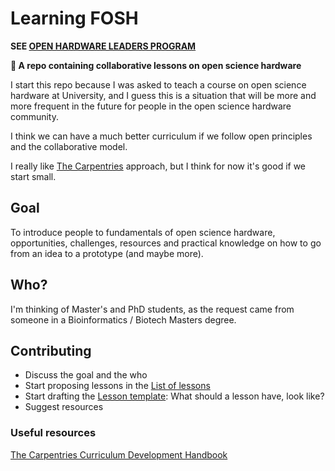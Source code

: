 # Learning FOSH

**SEE [OPEN HARDWARE LEADERS PROGRAM](openhardware4.me)**

**:wrench: A repo containing collaborative lessons on open science hardware**

I start this repo because I was asked to teach a course on open science hardware at University, and I guess this is a situation that will be more and more frequent in the future for people in the open science hardware community.

I think we can have a much better curriculum if we follow open principles and the collaborative model.

I really like [The Carpentries](https://github.com/carpentries/) approach, but I think for now it's good if we start small.

## Goal
To introduce people to fundamentals of open science hardware, opportunities, challenges, resources and practical knowledge on how to go from an idea to a prototype (and maybe more).

## Who?
I'm thinking of Master's and PhD students, as the request came from someone in a Bioinformatics / Biotech Masters degree.

## Contributing
- Discuss the goal and the who
- Start proposing lessons in the [List of lessons](/lessons.md)
- Start drafting the [Lesson template](/leson_template.md): What should a lesson have, look like?
- Suggest resources

### Useful resources

[The Carpentries Curriculum Development Handbook](https://carpentries.github.io/curriculum-development/)
